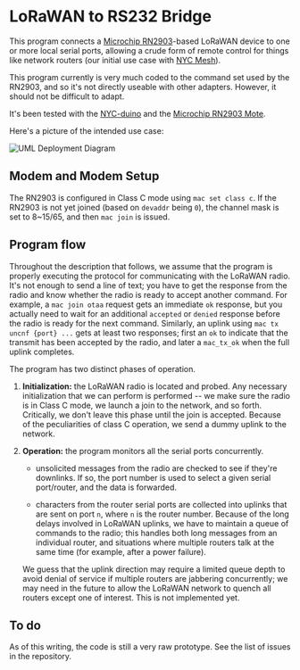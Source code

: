 # LoRaWAN to RS232 Bridge

This program connects a [Microchip RN2903](https://www.microchip.com/en-us/product/RN2903)-based LoRaWAN device to one or more local serial ports, allowing a crude form of remote control for things like network routers (our initial use case with [NYC Mesh](https://www.nycmesh.net)).

This program currently is very much coded to the command set used by the RN2903, and so it's not directly useable with other adapters. However, it should not be difficult to adapt.

It's been tested with the [NYC-duino](https://github.com/things-nyc/nyc-duino) and the [Microchip RN2903 Mote](https://www.microchip.com/en-us/development-tool/DM164139).

Here's a picture of the intended use case:

<!-- see deployment.puml for the source code, or decode the URL -->
![UML Deployment Diagram](https://www.plantuml.com/plantuml/svg/VPDHRzCm4CVV_IbEtSkGQ5W3Um0Xj55UG115eHCFOmzkV6sifRPrTbhrs-EBPzR0LAbgOz_lV__BtVN61qbXsFL2ji4It7aaqTgTimPDW5czd87qK2zFBx_RHlwwhQ2HIjin_iC6F2KQwTqQYOvGwz_cykxdP-Yi3wzIClsCHiFr0ku5G6JcmSwRR--kusbfpHuf8C75GZnC-V8yN_xBL-VvQiBF6Ziasx7MT5gy19GdGFaIK9q0bJ1M8SnM7SAgqsRheS9miFGuGgjL9ThU3YetDsbpeo_yut7T3vYPDMcrnS8TuJ9qseCZkoMvI-rDGRZOsbvbmU2Hvj8v1iOPtphtH0W-mlmJpxXUGa6wA3B25tDbOp0M21_Wgmb81eFWuySnaciKwJTVfuqG_9rkeDOnGHo2C7pNuoQ0tIGCk2KUuaSQQAho_TLREEZGmNvHN5t3HjFk80bZL4LMvb5w92rxa4gwW5G8D0hCQ1kzqdkaNeYfPwr7HumFx1dYKrxGr-p1xTnhXHwSFI15EDYHuc8PoEUJbNfoyiLJQaba3nwqKRgLKQKqOHkqDLn0JikfsFMDmhrk4GXxoOplj2lWYmmIDdrC4z6r_fj1zlrn-h9fHkclb7hCZtaIQG4vmeNovfkOoD94M3uBowcmF2-ideNLL5Zz9qnb5VUTLWhDGzgqQ9XSYtnceVHW41KgSOD63Rl-3m00)

## Modem and Modem Setup

The RN2903 is configured in Class C mode using `mac set class c`. If the RN2903 is not yet joined (based on `devaddr` being `0`), the channel mask is set to 8~15/65, and then `mac join` is issued.

## Program flow

Throughout the description that follows, we assume that the program is properly executing the protocol for communicating with the LoRaWAN radio. It's not enough to send a line of text; you have to get the response from the radio and know whether the radio is ready to accept another command. For example, a `mac join otaa` request gets an immediate `ok` response, but you actually need to wait for an additional `accepted` or `denied` response before the radio is ready for the next command. Similarly, an uplink using `mac tx uncnf {port} ...` gets at least two responses; first an `ok` to indicate that the transmit has been accepted by the radio, and later a `mac_tx_ok` when the full uplink completes.

The program has two distinct phases of operation.

1. **Initialization:** the LoRaWAN radio is located and probed. Any necessary initialization that we can perform is performed -- we make sure the radio is in Class C mode, we launch a join to the network, and so forth. Critically, we don't leave this phase until the join is accepted. Because of the peculiarities of class C operation, we send a dummy uplink to the network.

2. **Operation:** the program monitors all the serial ports concurrently.

   * unsolicited messages from the radio are checked to see if they're downlinks. If so, the port number is used to select a given serial port/router, and the data is forwarded.

   * characters from the router serial ports are collected into uplinks that are sent on port `n`, where `n` is the router number. Because of the long delays involved in LoRaWAN uplinks, we have to maintain a queue of commands to the radio; this handles both long messages from an individual router, and situations where multiple routers talk at the same time (for example, after a power failure).

   We guess that the uplink direction may require a limited queue depth to avoid denial of service if multiple routers are jabbering concurrently; we may need in the future to allow the LoRaWAN network to quench all routers except one of interest. This is not implemented yet.

## To do

As of this writing, the code is still a very raw prototype. See the list of issues in the repository.
